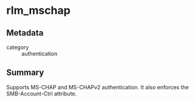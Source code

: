 # rlm_mschap
## Metadata
<dl>
  <dt>category</dt><dd>authentication</dd>
</dl>

## Summary

Supports MS-CHAP and MS-CHAPv2 authentication. It also enforces
the SMB-Account-Ctrl attribute.
